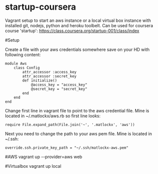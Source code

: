 startup-coursera
================
Vagrant setup to start an aws instance or a local virtual box instance with installed git, nodejs, python and heroku toolbelt.
Can be used for coursera course 'startup': https://class.coursera.org/startup-001/class/index

#Setup

Create a file with your aws credentials somewhere save on your HD with following content:

	module Aws
		class Config
	  		attr_accessor :access_key   
	  		attr_accessor :secret_key 
	 	 	def initialize()
	    		@access_key = "access_key"  
	  			@secret_key = "secret_key"
	  		end
		end
	end

Change first line in vagrant file to point to the aws credential file. Mine is located in ~/.matlockx/aws.rb so first line looks:
	
	require File.expand_path(File.join('~', '.matlockx', 'aws'))

Next you need to change the path to your aws pem file. Mine is located in ~/.ssh:

	override.ssh.private_key_path = "~/.ssh/matlockx-aws.pem" 

#AWS
vagrant up --provider=aws web

#Virtualbox
vagrant up local
